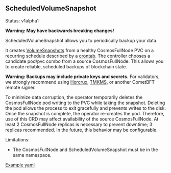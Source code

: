 ## ScheduledVolumeSnapshot

Status: v1alpha1

**Warning: May have backwards breaking changes!**

ScheduledVolumeSnapshot allows you to periodically backup your data.

It creates [VolumeSnapshots]([VolumeSnapshot](https://kubernetes.io/docs/concepts/storage/volume-snapshots/))
from a healthy CosmosFullNode PVC on a recurring schedule described by a [crontab](https://en.wikipedia.org/wiki/Cron). The controller
chooses a candidate pod/pvc combo from a source CosmosFullNode. This allows you to create reliable, scheduled backups
of blockchain state.

**Warning: Backups may include private keys and secrets.** For validators, we strongly recommend using [Horcrux](https://github.com/strangelove-ventures/horcrux),
[TMKMS](https://github.com/iqlusioninc/tmkms), or another CometBFT remote signer.

To minimize data corruption, the operator temporarily deletes the CosmosFullNode pod writing to the PVC while taking the snapshot. Deleting the pod allows the process to
exit gracefully and prevents writes to the disk. Once the snapshot is complete, the operator re-creates the pod. Therefore, use of this CRD may affect
availability of the source CosmosFullNode. At least 2 CosmosFullNode replicas is necessary to prevent downtime; 3
replicas recommended. In the future, this behavior may be configurable.

Limitations:
- The CosmosFullNode and ScheduledVolumeSnapshot must be in the same namespace.

[Example yaml](../config/samples/cosmos_v1alpha1_scheduledvolumesnapshot.yaml)
